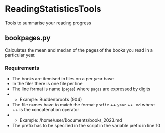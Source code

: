 # ReadingStatisticsTools
Tools to summarise your reading progress


## bookpages.py

Calculates the mean and median of the pages of the books you read in a particular year.

### Requirements

* The books are itemised in files on a per year base
* In the files there is one file per line
* The line format is name (`pages`) where `pages` are expressed by digits
* * Example: Buddenbrooks (904)
* The file names have to match the format `prefix` ++ `year` ++ `.md` where ++ is the concatenation operator
* * Example: /home/user/Documents/books_2023.md
* The prefix has to be specified in the script in the variable prefix in line 10
